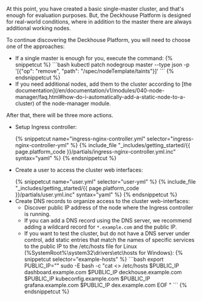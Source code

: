 <script type="text/javascript" src='{{ assets["getting-started.js"].digest_path }}'></script>
<script type="text/javascript" src='{{ assets["getting-started-access.js"].digest_path }}'></script>

At this point, you have created a basic single-master cluster, and that's enough for evaluation purposes. But, the Deckhouse Platform is designed for real-world conditions, where in addition to the master there are always additional working nodes.

To continue discovering the Deckhouse Platform, you will need to choose one of the approaches:
<ul><li>If a single master is enough for you, execute the command:
{% snippetcut %}
```bash
kubectl patch nodegroup master --type json -p '[{"op": "remove", "path": "/spec/nodeTemplate/taints"}]'
```
{% endsnippetcut %}
</li>
<li>If you need additional nodes, add them to the cluster according to [the documentation](/en/documentation/v1/modules/040-node-manager/faq.html#how-do-i-automatically-add-a-static-node-to-a-cluster) of the node-manager module.
</li></ul>

After that, there will be three more actions.
<ul><li><p>Setup Ingress controller:</p>
  {% snippetcut name="ingress-nginx-controller.yml" selector="ingress-nginx-controller-yml" %}
  {% include_file "_includes/getting_started/{{ page.platform_code }}/partials/ingress-nginx-controller.yml.inc" syntax="yaml" %}
  {% endsnippetcut %}
</li>
<li><p>Create a user to access the cluster web interfaces:</p>
  {% snippetcut name="user.yml" selector="user-yml" %}
  {% include_file "_includes/getting_started/{{ page.platform_code }}/partials/user.yml.inc" syntax="yaml" %}
  {% endsnippetcut %}
</li>
<li>Create DNS records to organize access to the cluster web-interfaces:
  <ul><li>Discover public IP address of the node where the Ingress controller is running.</li>
  <li>If you can add a DNS record using the DNS server, we recommend adding a wildcard record for <code>*.example.com</code> and the public IP.</li>
  <li>If you want to test the cluster, but do not have a DNS server under control, add static entries that match the names of specific services to the public IP to the /etc/hosts file for Linux (%SystemRoot%\system32\drivers\etc\hosts for Windows):
{% snippetcut selector="example-hosts" %}
```bash
export PUBLIC_IP="<PUT_PUBLIC_IP_HERE>"
sudo -E bash -c "cat <<EOF >> /etc/hosts
$PUBLIC_IP dashboard.example.com
$PUBLIC_IP deckhouse.example.com
$PUBLIC_IP kubeconfig.example.com
$PUBLIC_IP grafana.example.com
$PUBLIC_IP dex.example.com
EOF
"
```
{% endsnippetcut %}
</li></ul>
</li>
</ul>

<script type="text/javascript">
$( document ).ready(function() {
    generate_password();
    // replace_snippet_password();
    // update_parameter('dhctl-user-password', null, '<GENERATED_PASSWORD>',  null ,'code');
   update_parameter('dhctl-user-password-hash', 'password', '<GENERATED_PASSWORD_HASH>',  null ,null);
   update_parameter('dhctl-user-password-hash', null, '<GENERATED_PASSWORD_HASH>',  null ,'[user-yml]');
   update_parameter('dhctl-user-password', null, '<GENERATED_PASSWORD>',  null ,'[user-yml]');
   update_parameter('dhctl-user-password', null, '<GENERATED_PASSWORD>',  null ,'code span.c1');
   update_parameter('dhctl-domain', null, '<GENERATED_PASSWORD>',  null ,'code span.c1');

});

</script>
